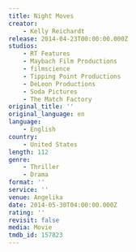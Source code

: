 ```yaml
---
title: Night Moves
creator:
    - Kelly Reichardt
release: 2014-04-23T00:00:00.000Z
studios:
    - RT Features
    - Maybach Film Productions
    - filmscience
    - Tipping Point Productions
    - DeLeon Productions
    - Soda Pictures
    - The Match Factory
original_title: ''
original_language: en
language:
    - English
country:
    - United States
length: 112
genre:
    - Thriller
    - Drama
format: ''
service: ''
venue: Angelika
date: 2014-05-30T04:00:00.000Z
rating: ''
revisit: false
media: Movie
tmdb_id: 157823
---
```



